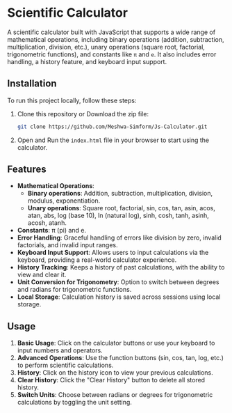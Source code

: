 # Scientific Calculator

A scientific calculator built with JavaScript that supports a wide range of mathematical operations, including binary operations (addition, subtraction, multiplication, division, etc.), unary operations (square root, factorial, trigonometric functions), and constants like `π` and `e`. It also includes error handling, a history feature, and keyboard input support.

## Installation

To run this project locally, follow these steps:

1. Clone this repository or Download the zip file:
   ```bash
   git clone https://github.com/Meshwa-Simform/Js-Calculator.git
   ```

2. Open and Run the `index.html` file in your browser to start using the calculator.

## Features
- **Mathematical Operations**:
  - **Binary operations**: Addition, subtraction, multiplication, division, modulus, exponentiation.
  - **Unary operations**: Square root, factorial, sin, cos, tan, asin, acos, atan, abs, log (base 10), ln (natural log), sinh, cosh, tanh, asinh, acosh, atanh.
- **Constants**: π (pi) and e.
- **Error Handling**: Graceful handling of errors like division by zero, invalid factorials, and invalid input ranges.
- **Keyboard Input Support**: Allows users to input calculations via the keyboard, providing a real-world calculator experience.
- **History Tracking**: Keeps a history of past calculations, with the ability to view and clear it.
- **Unit Conversion for Trigonometry**: Option to switch between degrees and radians for trigonometric functions.
- **Local Storage**: Calculation history is saved across sessions using local storage.


## Usage

1. **Basic Usage**: Click on the calculator buttons or use your keyboard to input numbers and operators.
2. **Advanced Operations**: Use the function buttons (sin, cos, tan, log, etc.) to perform scientific calculations.
3. **History**: Click on the history icon to view your previous calculations.
4. **Clear History**: Click the "Clear History" button to delete all stored history.
5. **Switch Units**: Choose between radians or degrees for trigonometric calculations by toggling the unit setting.

